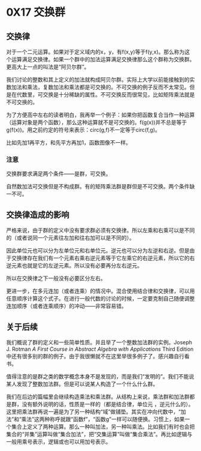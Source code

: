 # 0X17 交换群

## 交换律

对于一个二元运算。如果对于定义域内的x，y，有f(x,y)等于f(y,x)。那么称为这个运算满足交换律。如果一个群中的加法运算满足交换律那么这个群称为交换群。更高大上一点的叫法是“阿贝尔群”。

我们讨论的整数和其上定义的加法就构成阿贝尔群。实际上大学以前能接触到的实数加法和乘法，复数加法和乘法都是可交换的。不可交换的例子反而不太常见。但是在代数里，可交换是十分稀缺的属性。不可交换反而很常见，比如矩阵乘法就是不可交换的。

为了方便高中左右的读者明白，我再举一个例子：如果你把函数复合当作一种运算（运算对象是两个函数），那么这种运算就不是可交换的。f(g(x))并不总是等于g(f(x))。用之前约定的符号来表示：circ(g,f)不一定等于circ(f,g)。

比如先加1再平方，和先平方再加1，函数图像不一样。

### 注意

交换群要求满足两个条件——是群，可交换。

自然数加法可交换但是不构成群。有的矩阵乘法群是群但是不可交换。两个条件缺一不可。

## 交换律造成的影响

严格来说，由于群的定义中没有要求群必须有交换律。所以左乘和右乘可以是不同的（或者说同一个元素往左加和往右加可以是不同的）。

因此单位元也可以分为左单位元和右单位元。逆元也可以分为左逆和右逆。但是由于交换律存在我们有一个元素右乘右逆元素等于它左乘它的右逆元素，所以它的右逆元素也就是它的左逆元素。所以没有必要再分左右逆元。

所以在交换律之下一般没有必要区分左右。

更进一步，在多元连加（或者连乘）的情况中。混合使用结合律和交换律，可以用任意顺序计算这个式子。在进行一般代数的讨论的时候，一定要克制自己随便调整连加顺序（或者连乘顺序）的冲动——非常容易错。

## 关于后续

我们概说了群的定义和一些简单性质。并且举了一个整数加法群的实例。Joseph J. Rotman *A First Course in Abstract Algebra with Applications* Third Edition中还有很多别的群的例子。由于我很懒就不在这里举很多例子了。感兴趣自行看书。

值得注意的是群之类的数学概念本身不是发现的，而是我们“发明的”。我们不能说某人发现了整数加法群。但是可以说某人构造了一个什么什么群。

我们在后边的篇幅里会继续构造乘法和乘法群。从结构上来说，乘法群和加法群都是群，没有额外说明的话，性质是一样的（都是结合律，单位元 ，逆元什么的）。这里把乘法群再说一遍是为了另一种结构“域”做铺垫。其实在冲向代数中，“加法”和“乘法”这两种称呼就跟“函数f”，“函数g”一样可以随便换。习惯上，如果一个集合上定义了两种运算。那么一种叫加法，另一种叫乘法。比如我们有时也会把集合的“并集”运算叫做“集合加法”，把“交集运算”叫做“集合乘法”。再比如逻辑与一般用乘号表示，逻辑或也可以用加号表示。
